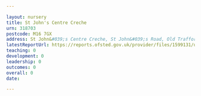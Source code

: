 ```yaml
---

layout: nursery
title: St John's Centre Creche
urn: 318703
postcode: M16 7GX
address: St John&#039;s Centre Creche, St John&#039;s Road, Old Trafford, Manchester, M16 7GX
latestReportUrl: https://reports.ofsted.gov.uk/provider/files/1599131/urn/318703.pdf
teaching: 0
development: 0
leadership: 0
outcomes: 0
overall: 0
date: 

---
```

